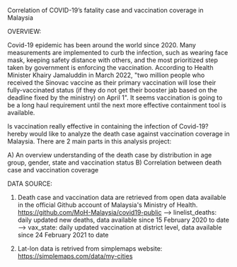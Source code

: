 Correlation of COVID-19’s fatality case and vaccination coverage in Malaysia


OVERVIEW:

Covid-19 epidemic has been around the world since 2020. Many measurements are implemented to curb the infection, such as wearing face mask, keeping safety distance with others, and the most prioritized step taken by government is enforcing the vaccination. According to Health Minister Khairy Jamaluddin in March 2022, "two million people who received the Sinovac vaccine as their primary vaccination will lose their fully-vaccinated status (if they do not get their booster jab based on the deadline fixed by the ministry) on April 1". It seems vaccination is going to be a long haul requirement until the next more effective containment tool is available.

Is vaccination really effective in containing the infection of Covid-19? hereby would like to analyze the death case against vaccination coverage in Malaysia. There are 2 main parts in this analysis project:

A) An overview understanding of the death case by distribution in age group, gender, state and vaccination status
B) Correlation between death case and vaccination coverage


DATA SOURCE:
1. Death case and vaccination data are retrieved from open data available in the official Github account of Malaysia's Ministry of Health. https://github.com/MoH-Malaysia/covid19-public
--> linelist_deaths: daily updated new deaths, data available since 15 February 2020 to date
--> vax_state: daily updated vaccination at district level, data available since 24 February 2021 to date

2. Lat-lon data is retrived from simplemaps website: https://simplemaps.com/data/my-cities
